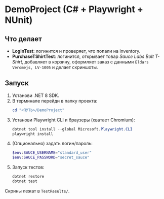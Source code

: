 # DemoProject (C# + Playwright + NUnit)

## Что делает
- **LoginTest**: логинится и проверяет, что попали на inventory.
- **PurchaseTShirtTest**: логинится, открывает товар *Sauce Labs Bolt T-Shirt*, добавляет в корзину, оформляет заказ с данными `Eldars Veromejs, LV-1005` и делает скриншоты.

## Запуск
1. Установи .NET 8 SDK.
2. В терминале перейди в папку проекта:
   ```powershell
   cd "<ПУТЬ>/DemoProject"
   ```
3. Установи Playwright CLI и браузеры (хватает Chromium):
   ```powershell
   dotnet tool install --global Microsoft.Playwright.CLI
   playwright install
   ```
4. (Опционально) задать логин/пароль:
   ```powershell
   $env:SAUCE_USERNAME="standard_user"
   $env:SAUCE_PASSWORD="secret_sauce"
   ```
5. Запуск тестов:
   ```powershell
   dotnet restore
   dotnet test
   ```

Скрины лежат в `TestResults/`.
